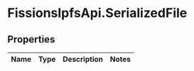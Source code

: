 # FissionsIpfsApi.SerializedFile

## Properties
Name | Type | Description | Notes
------------ | ------------- | ------------- | -------------


